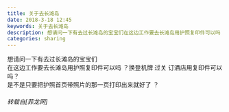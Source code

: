 ```yaml
---
title: 关于去长滩岛
date: 2018-3-18 12:45
keywords: 关于去长滩岛
description: 想请问一下有去过长滩岛的宝宝们在这边工作要去长滩岛用护照复印件可以吗 ？换登机牌 过关 订酒店用复印件可以吗？是不是只要把护照首页带照片的那一页打印出来就好了 ？
categories: sharing
---
```

<td class="t_f" id="postmessage_1194137">

想请问一下有去过长滩岛的宝宝们<br/>
在这边工作要去长滩岛用护照复印件可以吗 ？换登机牌 过关 订酒店用复印件可以吗？<br/>
是不是只要把护照首页带照片的那一页打印出来就好了 ？</td>
###### 转载自[菲龙网]